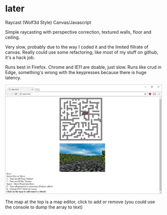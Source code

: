 # later
Raycast (Wolf3d Style) Canvas/Javascript

Simple raycasting with perspective correction, textured walls, floor and ceiling.

Very slow, probably due to the way I coded it and the limited fillrate of canvas. Really could use some refactoring; like most of my stuff on github, it's a hack job.

Runs best in Firefox. Chrome and IE11 are doable, just slow. Runs like crud in Edge, something's wrong with the keypresses because there is huge latency.

![alt tag](https://raw.githubusercontent.com/gregfrazier/later/master/sample.png)

The map at the top is a map editor, click to add or remove (you could use the console to dump the array to text)
